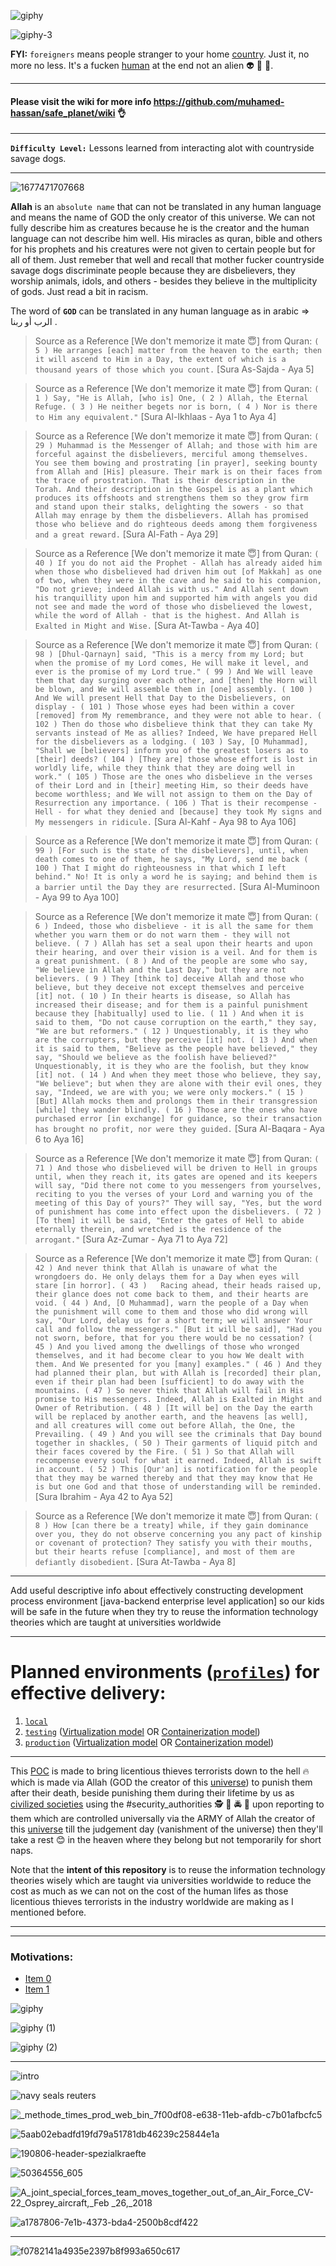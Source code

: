 ![giphy](https://github.com/user-attachments/assets/ccc855ff-5bc9-4a0e-95e2-09510b80bd26)

![giphy-3](https://github.com/user-attachments/assets/43a270f0-01a6-4160-b2d2-d4e9499fa0cb)

**FYI:** `foreigners` means people stranger to your home [country](https://en.wikipedia.org/wiki/Country). Just it, no more no less. It's a fucken [human](https://en.wikipedia.org/wiki/Human) at the end not an alien 👽 👾 🤖.

***

#### Please visit the wiki for more info https://github.com/muhamed-hassan/safe_planet/wiki 👌

***

**`Difficulty Level:`** Lessons learned from interacting alot with countryside savage dogs.

***

![1677471707668](https://user-images.githubusercontent.com/17825804/222885800-623d4726-a2a9-4de4-92f7-6e3a4e2e30c2.png)

**Allah** is an `absolute name` that can not be translated in any human language and means the name of GOD the only creator of this universe. We can not fully describe him as creatures because he is the creator and the human language can not describe him well. His miracles as quran, bible and others for his prophets and his creatures were not given to certain people but for all of them. Just remeber that well and recall that mother fucker countryside savage dogs discriminate people because they are disbelievers, they worship animals, idols, and others - besides they believe in the multiplicity of gods. Just read a bit in racism.

The word of **`GOD`** can be translated in any human language as in arabic => الرب أو ربنا .

> Source as a Reference [We don't memorize it mate 😇] from Quran: `( 5 ) He arranges [each] matter from the heaven to the earth; then it will ascend to Him in a Day, the extent of which is a thousand years of those which you count.` [Sura As-Sajda - Aya 5]

> Source as a Reference [We don't memorize it mate 😇] from Quran: `( 1 ) Say, "He is Allah, [who is] One, ( 2 ) Allah, the Eternal Refuge. ( 3 ) He neither begets nor is born, ( 4 ) Nor is there to Him any equivalent."` [Sura Al-Ikhlaas - Aya 1 to Aya 4]

> Source as a Reference [We don't memorize it mate 😇] from Quran: `( 29 ) Muhammad is the Messenger of Allah; and those with him are forceful against the disbelievers, merciful among themselves. You see them bowing and prostrating [in prayer], seeking bounty from Allah and [His] pleasure. Their mark is on their faces from the trace of prostration. That is their description in the Torah. And their description in the Gospel is as a plant which produces its offshoots and strengthens them so they grow firm and stand upon their stalks, delighting the sowers - so that Allah may enrage by them the disbelievers. Allah has promised those who believe and do righteous deeds among them forgiveness and a great reward.` [Sura Al-Fath - Aya 29]

> Source as a Reference [We don't memorize it mate 😇] from Quran: `( 40 ) If you do not aid the Prophet - Allah has already aided him when those who disbelieved had driven him out [of Makkah] as one of two, when they were in the cave and he said to his companion, "Do not grieve; indeed Allah is with us." And Allah sent down his tranquillity upon him and supported him with angels you did not see and made the word of those who disbelieved the lowest, while the word of Allah - that is the highest. And Allah is Exalted in Might and Wise.` [Sura At-Tawba - Aya 40]

> Source as a Reference [We don't memorize it mate 😇] from Quran: `( 98 ) [Dhul-Qarnayn] said, "This is a mercy from my Lord; but when the promise of my Lord comes, He will make it level, and ever is the promise of my Lord true." ( 99 ) And We will leave them that day surging over each other, and [then] the Horn will be blown, and We will assemble them in [one] assembly. ( 100 ) And We will present Hell that Day to the Disbelievers, on display - ( 101 ) Those whose eyes had been within a cover [removed] from My remembrance, and they were not able to hear. ( 102 ) Then do those who disbelieve think that they can take My servants instead of Me as allies? Indeed, We have prepared Hell for the disbelievers as a lodging. ( 103 ) Say, [O Muhammad], "Shall we [believers] inform you of the greatest losers as to [their] deeds?
( 104 ) [They are] those whose effort is lost in worldly life, while they think that they are doing well in work." ( 105 ) Those are the ones who disbelieve in the verses of their Lord and in [their] meeting Him, so their deeds have become worthless; and We will not assign to them on the Day of Resurrection any importance. ( 106 ) That is their recompense - Hell - for what they denied and [because] they took My signs and My messengers in ridicule.` [Sura Al-Kahf - Aya 98 to Aya 106]

> Source as a Reference [We don't memorize it mate 😇] from Quran: `( 99 ) [For such is the state of the disbelievers], until, when death comes to one of them, he says, "My Lord, send me back
( 100 ) That I might do righteousness in that which I left behind." No! It is only a word he is saying; and behind them is a barrier until the Day they are resurrected.` [Sura Al-Muminoon - Aya 99 to Aya 100]

> Source as a Reference [We don't memorize it mate 😇] from Quran: `( 6 ) Indeed, those who disbelieve - it is all the same for them whether you warn them or do not warn them - they will not believe. ( 7 ) Allah has set a seal upon their hearts and upon their hearing, and over their vision is a veil. And for them is a great punishment. ( 8 ) And of the people are some who say, "We believe in Allah and the Last Day," but they are not believers. ( 9 ) They [think to] deceive Allah and those who believe, but they deceive not except themselves and perceive [it] not. ( 10 ) In their hearts is disease, so Allah has increased their disease; and for them is a painful punishment because they [habitually] used to lie. ( 11 ) And when it is said to them, "Do not cause corruption on the earth," they say, "We are but reformers." ( 12 ) Unquestionably, it is they who are the corrupters, but they perceive [it] not. ( 13 ) And when it is said to them, "Believe as the people have believed," they say, "Should we believe as the foolish have believed?" Unquestionably, it is they who are the foolish, but they know [it] not. ( 14 ) And when they meet those who believe, they say, "We believe"; but when they are alone with their evil ones, they say, "Indeed, we are with you; we were only mockers." ( 15 ) [But] Allah mocks them and prolongs them in their transgression [while] they wander blindly. ( 16 ) Those are the ones who have purchased error [in exchange] for guidance, so their transaction has brought no profit, nor were they guided.` [Sura Al-Baqara - Aya 6 to Aya 16]

> Source as a Reference [We don't memorize it mate 😇] from Quran: `( 71 ) And those who disbelieved will be driven to Hell in groups until, when they reach it, its gates are opened and its keepers will say, "Did there not come to you messengers from yourselves, reciting to you the verses of your Lord and warning you of the meeting of this Day of yours?" They will say, "Yes, but the word of punishment has come into effect upon the disbelievers. ( 72 ) [To them] it will be said, "Enter the gates of Hell to abide eternally therein, and wretched is the residence of the arrogant."` [Sura Az-Zumar - Aya 71 to Aya 72] 

> Source as a Reference [We don't memorize it mate 😇] from Quran: `( 42 ) And never think that Allah is unaware of what the wrongdoers do. He only delays them for a Day when eyes will stare [in horror]. ( 43 )   Racing ahead, their heads raised up, their glance does not come back to them, and their hearts are void. ( 44 ) And, [O Muhammad], warn the people of a Day when the punishment will come to them and those who did wrong will say, "Our Lord, delay us for a short term; we will answer Your call and follow the messengers." [But it will be said], "Had you not sworn, before, that for you there would be no cessation? ( 45 ) And you lived among the dwellings of those who wronged themselves, and it had become clear to you how We dealt with them. And We presented for you [many] examples." ( 46 ) And they had planned their plan, but with Allah is [recorded] their plan, even if their plan had been [sufficient] to do away with the mountains. ( 47 ) So never think that Allah will fail in His promise to His messengers. Indeed, Allah is Exalted in Might and Owner of Retribution. ( 48 ) [It will be] on the Day the earth will be replaced by another earth, and the heavens [as well], and all creatures will come out before Allah, the One, the Prevailing. ( 49 ) And you will see the criminals that Day bound together in shackles, ( 50 ) Their garments of liquid pitch and their faces covered by the Fire. ( 51 ) So that Allah will recompense every soul for what it earned. Indeed, Allah is swift in account. ( 52 ) This [Qur'an] is notification for the people that they may be warned thereby and that they may know that He is but one God and that those of understanding will be reminded.` [Sura Ibrahim - Aya 42 to Aya 52]

> Source as a Reference [We don't memorize it mate 😇] from Quran: `( 8 ) How [can there be a treaty] while, if they gain dominance over you, they do not observe concerning you any pact of kinship or covenant of protection? They satisfy you with their mouths, but their hearts refuse [compliance], and most of them are defiantly disobedient.` [Sura At-Tawba - Aya 8]

***

Add useful descriptive info about effectively constructing development process environment [java-backend enterprise level application] so our kids will be safe in the future when they try to reuse the information technology theories which are taught at universities worldwide

***

# Planned environments ([`profiles`](https://github.com/muhamed-hassan/profiling)) for effective delivery:
1. [`local`](https://github.com/muhamed-hassan/profiling/wiki/Usage#local-profile)
2. [`testing`](https://github.com/muhamed-hassan/profiling/wiki/Usage#testing-profile) ([Virtualization model](https://en.wikipedia.org/wiki/Virtualization) OR [Containerization model](https://en.wikipedia.org/wiki/Containerization_(computing)))
3. [`production`](https://github.com/muhamed-hassan/profiling/wiki/Usage#production-profile) ([Virtualization model](https://en.wikipedia.org/wiki/Virtualization) OR [Containerization model](https://en.wikipedia.org/wiki/Containerization_(computing)))

***

This [POC](https://en.wikipedia.org/wiki/Proof_of_concept) is made to bring licentious thieves terrorists down to the hell 🔥 which is made via Allah (GOD the creator of this [universe](https://en.wikipedia.org/wiki/Universe)) to punish them after their death, beside punishing them during their lifetime by us as [civilized societies](https://en.wikipedia.org/wiki/Earth) using the #security_authorities 🕵 👮 🚔 🚨 upon reporting to them which are controlled universally via the ARMY of Allah the creator of this [universe](https://en.wikipedia.org/wiki/Universe) till the judgement day (vanishment of the universe) then they'll take a rest 😊 in the heaven where they belong but not temporarily for short naps.

Note that the **intent of this repository** is to reuse the information technology theories wisely which are taught via universities worldwide to reduce the cost as much as we can not on the cost of the human lifes as those licentious thieves terrorists in the industry worldwide are making as I mentioned before.

***
***

### Motivations: 

* [Item 0](https://youtu.be/AM5jgcj1TJc)
* [Item 1](https://youtu.be/0vOpWqBGD8w)

![giphy](https://github.com/muhamed-hassan/safe_planet/assets/17825804/ab1101d3-eae0-4848-a9c4-3303001631fc)

![giphy (1)](https://github.com/muhamed-hassan/safe_planet/assets/17825804/6c74a720-2652-4a5c-8b41-051a9d0dbf0f)

![giphy (2)](https://github.com/muhamed-hassan/safe_planet/assets/17825804/4bc3566a-ec26-4cbc-a3a8-49f9bb5a5905)

***

![intro](https://user-images.githubusercontent.com/17825804/233841176-23de5324-af26-4988-8255-4eee77316f21.jpg)

![navy seals reuters](https://user-images.githubusercontent.com/17825804/233841158-b9a64384-f434-45a5-bcb6-175203f05201.jpg)

![_methode_times_prod_web_bin_7f00df08-e638-11eb-afdb-c7b01afbcfc5](https://user-images.githubusercontent.com/17825804/233841163-94a23493-0387-4c24-8a95-a2df91f1cf6e.jpg)

![5aab02ebadfd19fd79a51781db46239c25844e1a](https://user-images.githubusercontent.com/17825804/233841175-d46e9251-57a7-408e-bda2-c26cd3cc0ff1.jpg)

![190806-header-spezialkraefte](https://user-images.githubusercontent.com/17825804/233841180-05fafc4d-243a-4b20-a1fa-a92e48db2c01.jpg)

![50364556_605](https://user-images.githubusercontent.com/17825804/233841181-ca95596b-8304-45fe-9efd-2ebb0fa6d887.jpg)

![A_joint_special_forces_team_moves_together_out_of_an_Air_Force_CV-22_Osprey_aircraft,_Feb _26,_2018](https://user-images.githubusercontent.com/17825804/233841184-7ab019c8-3a61-4746-9f5c-a6ae29a4a76d.jpg)

![a1787806-7e1b-4373-bda4-2500b8cdf422](https://user-images.githubusercontent.com/17825804/233841191-2ea107ec-db31-4ae1-a562-973765f59788.jpg)

***

![f0782141a4935e2397b8f993a650c617](https://github.com/muhamed-hassan/safe_planet/assets/17825804/ff96bdac-ad82-4912-a923-cc1d6eb137e4)


